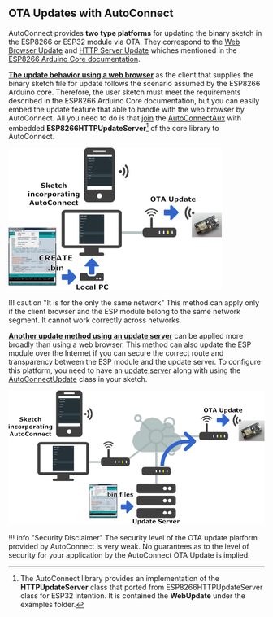 ## OTA Updates with AutoConnect

AutoConnect provides **two type platforms** for updating the binary sketch in the ESP8266 or ESP32 module via OTA. They correspond to the [Web Browser Update](https://arduino-esp8266.readthedocs.io/en/latest/ota_updates/readme.html#web-browser) and [HTTP Server Update](https://arduino-esp8266.readthedocs.io/en/latest/ota_updates/readme.html#http-server) whiches mentioned in the [ESP8266 Arduino Core documentation](https://arduino-esp8266.readthedocs.io/en/latest/ota_updates/readme.html#ota-updates).

[**The update behavior using a web browser**](otabrowser.md) as the client that supplies the binary sketch file for update follows the scenario assumed by the ESP8266 Arduino core. Therefore, the user sketch must meet the requirements described in the ESP8266 Arduino Core documentation, but you can easily embed the update feature that able to handle with the web browser by AutoConnect. All you need to do is that [join](api.md#join) the [AutoConnectAux](apiaux.md) with embedded **ESP8266HTTPUpdateServer**[^1] of the core library to AutoConnect.

[^1]: The AutoConnect library provides an implementation of the **HTTPUpdateServer** class that ported from ESP8266HTTPUpdateServer class for ESP32 intention. It is contained the **WebUpdate** under the examples folder.

<img src="images/webupdatemodel.png" width="420" />

!!! caution "It is for the only the same network"
    This method can apply only if the client browser and the ESP module belong to the same network segment. It cannot work correctly across networks.

[**Another update method using an update server**](otaserver.md) can be applied more broadly than using a web browser. This method can also update the ESP module over the Internet if you can secure the correct route and transparency between the ESP module and the update server. To configure this platform, you need to have an [update server](otaserver.md#update-server-for-the-autoconnectupdate-class) along with using the [AutoConnectUpdate](apiupdate.md) class in your sketch.

<img src="images/updatemodel.png" width="540" />

!!! info "Security Disclaimer"
    The security level of the OTA update platform provided by AutoConnect is very weak. No guarantees as to the level of security for your application by the AutoConnect OTA Update is implied.
